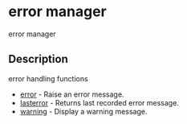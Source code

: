 

# error manager

error manager

## Description
error handling functions


* [error](error.md) - Raise an error message.
* [lasterror](lasterror.md) - Returns last recorded error message.
* [warning](warning.md) - Display a warning message.



